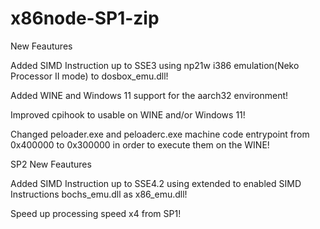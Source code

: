 # x86node-SP1-zip
New Feautures

Added SIMD Instruction up to SSE3 using np21w i386 emulation(Neko Processor II mode) to dosbox_emu.dll!

Added WINE and Windows 11 support for the aarch32 environment!

Improved cpihook to usable on WINE and/or Windows 11!

Changed peloader.exe and peloaderc.exe machine code entrypoint from 0x400000 to 0x300000 in order to execute them on the WINE!

SP2 New Feautures

Added SIMD Instruction up to SSE4.2 using extended to enabled SIMD Instructions bochs_emu.dll as x86_emu.dll!

Speed up processing speed x4 from SP1!


